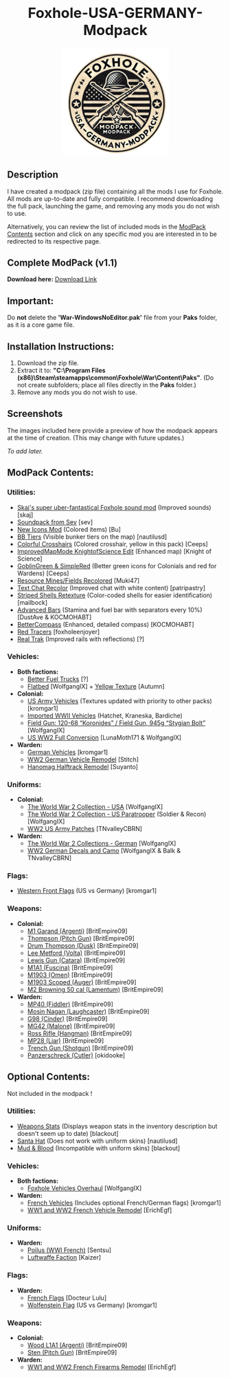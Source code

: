 ### **<h1 align="center">Foxhole-USA-GERMANY-Modpack</h1>**

<p align="center">
  <img src="src/static/img/logo.png" alt="logo" width="250">
</p>

## Description

I have created a modpack (zip file) containing all the mods I use for Foxhole. All mods are up-to-date and fully compatible. I recommend downloading the full pack, launching the game, and removing any mods you do not wish to use.

Alternatively, you can review the list of included mods in the [ModPack Contents](#modpack-contents) section and click on any specific mod you are interested in to be redirected to its respective page.

<!-- Alternatively, you can download the files divided into categories. However, this approach is less intuitive as it may be harder to understand the function of each file. (**Note: These category files are outdated for now, do not use**).

Another option is to review the list of included mods in the first comments of the post and click on any specific mod you are interested in to be redirected to its respective page. -->

## Complete ModPack (v1.1)
**Download here:**
<a href="https://drive.google.com/file/d/12xMKNTcYYfXOtQ03mqKk0KITDkFow0LD/view?usp=drive_link" target="_blank">Download Link</a>

<!-- ## By Categories (Outdated)

### Utilities:
[Download Link](https://drive.google.com/file/d/137X8eCT39pwKnSrGPsarN7CvG__CvFuv/view?usp=drive_link)

### Vehicles:
[Download Link](https://drive.google.com/file/d/139G5tvWvsYWiYwrRk_px9ebqc-WgkGnM/view?usp=drive_link)

### Uniforms:
[Download Link](https://drive.google.com/file/d/13EnUm8wTJStisW2NLK_rsgZ3xuxBUgOJ/view?usp=drive_link)

### Flags:
[Download Link](https://drive.google.com/file/d/13CWzjyZ5F3REaHFmLcSl7ayMJrR2nd1J/view?usp=drive_link)

### Weapons:
[Download Link](https://drive.google.com/file/d/13GKnOy3kNwC0708uyON6Ue-4kKF_eG3K/view?usp=drive_link) -->

## Important:
Do **not** delete the **'War-WindowsNoEditor.pak'** file from your **Paks** folder, as it is a core game file.

## Installation Instructions:
1. Download the zip file.
2. Extract it to: **"C:\Program Files (x86)\Steam\steamapps\common\Foxhole\War\Content\Paks"**. (Do not create subfolders; place all files directly in the **Paks** folder.)
3. Remove any mods you do not wish to use.

## Screenshots
The images included here provide a preview of how the modpack appears at the time of creation. (This may change with future updates.)

*To add later.*
## ModPack Contents:

### Utilities:
- [Skaj's super uber-fantastical Foxhole sound mod](https://skaj999.itch.io/super-uber-fantastical-foxhole-sound-mod) (Improved sounds) [skaj]
- [Soundpack from Sev](https://www.nexusmods.com/foxhole/mods/102) [sev]
- [New Icons Mod](https://rainbowbu.itch.io/new-icons-modfoxhole) (Colored items) [Bu]
- [BB Tiers](https://nautilusd.itch.io/bb-tiers) (Visible bunker tiers on the map) [nautilusd]
- [Colorful Crosshairs](https://ceeps.itch.io/colorful-crosshairs) (Colored crosshair, yellow in this pack) [Ceeps]
- [ImprovedMapMode KnightofScience Edit](https://knight-of-science.itch.io/improved-map-mod-kos-edit) (Enhanced map) [Knight of Science]
- [GoblinGreen & SimpleRed](https://ceeps.itch.io/chadblue-simplered-ui) (Better green icons for Colonials and red for Wardens) [Ceeps]
- [Resource Mines/Fields Recolored](https://muki47.itch.io/foxhole-resource-minesfields-recolored) [Muki47]
- [Text Chat Recolor](https://www.nexusmods.com/foxhole/mods/127) (Improved chat with white content) [patripastry]
- [Striped Shells Retexture](https://www.nexusmods.com/foxhole/mods/105) (Color-coded shells for easier identification) [mailbock]
- [Advanced Bars](https://www.nexusmods.com/foxhole/mods/29) (Stamina and fuel bar with separators every 10%) [DustAve & KOCMOHABT]
- [BetterCompass](https://www.nexusmods.com/foxhole/mods/27) (Enhanced, detailed compass) [KOCMOHABT]
- [Red Tracers](https://foxholeenjoyer.itch.io/redtracers) [foxholeenjoyer]
- [Real Trak](https://discord.com/channels/344477723495759876/1042250271281127425/1090921702613073980) (Improved rails with reflections) [?]

### Vehicles:
- **Both factions:**
  - [Better Fuel Trucks](https://discord.com/channels/344477723495759876/1042250271281127425/1100476939648630804) [?]
  - [Flatbed](https://www.nexusmods.com/foxhole/mods/52) [WolfgangIX] + [Yellow Texture](https://discord.com/channels/867256068475977748/1283097872790851687/1283097872790851687) [Autumn]
- **Colonial:**
  - [US Army Vehicles](https://www.nexusmods.com/foxhole/mods/35) (Textures updated with priority to other packs) [kromgar1]
  - [Imported WWII Vehicles](https://www.nexusmods.com/foxhole/mods/87) (Hatchet, Kraneska, Bardiche)
  - [Field Gun: 120-68 “Koronides” / Field Gun, 945g “Stygian Bolt”](https://www.nexusmods.com/foxhole/mods/52) [WolfgangIX]
  - [US WW2 Full Conversion](https://discord.com/channels/867256068475977748/1222946596241539112/1236724193463242792) [LunaMoth171 & WolfgangIX]
- **Warden:**
  - [German Vehicles](https://www.nexusmods.com/foxhole/mods/45) [kromgar1]
  - [WW2 German Vehicle Remodel](https://www.nexusmods.com/foxhole/mods/111) [Stitch]
  - [Hanomag Halftrack Remodel](https://suyanto.itch.io/foxhole-hanomag-halftrack-remodel) [Suyanto]

### Uniforms:
- **Colonial:**
  - [The World War 2 Collection - USA](https://www.nexusmods.com/foxhole/mods/39) [WolfgangIX]
  - [The World War 2 Collection - US Paratrooper](https://www.nexusmods.com/foxhole/mods/50) (Soldier & Recon) [WolfgangIX]
  - [WW2 US Army Patches](https://tnvalleycbrn.itch.io/ww2-us-army-patches) [TNvalleyCBRN]
- **Warden:**
  - [The World War 2 Collections - German](https://www.nexusmods.com/foxhole/mods/40) [WolfgangIX]
  - [WW2 German Decals and Camo](https://www.nexusmods.com/foxhole/mods/53) [WolfgangIX & Balk & TNvalleyCBRN]

### Flags:
- [Western Front Flags](https://www.nexusmods.com/foxhole/mods/45) (US vs Germany) [kromgar1]

### Weapons:
- **Colonial:**
  - [M1 Garand (Argenti)](https://britempire09.itch.io/m1-garand-for-argenti) [BritEmpire09]
  - [Thompson (Pitch Gun)](https://britempire09.itch.io/thompson-m1928a1-for-pitch-gun) [BritEmpire09]
  - [Drum Thompson (Dusk)](https://britempire09.itch.io/drum) [BritEmpire09]
  - [Lee Metford (Volta)](https://britempire09.itch.io/lee-metford-rifle-for-volta) [BritEmpire09]
  - [Lewis Gun (Catara)](https://britempire09.itch.io/lewis-gun-alt-version-for-catara) [BritEmpire09]
  - [M1A1 (Fuscina)](https://britempire09.itch.io/m1a1) [BritEmpire09]
  - [M1903 (Omen)](https://britempire09.itch.io/m1903-for-omen) [BritEmpire09]
  - [M1903 Scoped (Auger)](https://britempire09.itch.io/m1903-scoped-for-auger) [BritEmpire09]
  - [M2 Browning 50 cal (Lamentum)](https://britempire09.itch.io/50cal-for-collie-tripod-mg) [BritEmpire09]
- **Warden:**
  - [MP40 (Fiddler)](https://britempire09.itch.io/mp40-for-fiddler) [BritEmpire09]
  - [Mosin Nagan (Laughcaster)](https://britempire09.itch.io/waw-mosin-for-loughcaster) [BritEmpire09]
  - [G98 (Cinder)](https://britempire09.itch.io/g98-for-clancy-cinder) [BritEmpire09]
  - [MG42 (Malone)](https://britempire09.itch.io/mg42-redux-for-malone) [BritEmpire09]
  - [Ross Rifle (Hangman)](https://britempire09.itch.io/ross-rifle-for-hangman) [BritEmpire09]
  - [MP28 (Liar)](https://britempire09.itch.io/mp28-for-liar) [BritEmpire09]
  - [Trench Gun (Shotgun)](https://britempire09.itch.io/trenchgun-for-shotgun) [BritEmpire09]
  - [Panzerschreck (Cutler)](https://okidoooke.itch.io/world-war-ii-infantry-weapons) [okidooke]

## Optional Contents:
Not included in the modpack !

### Utilities:
- [Weapons Stats](https://discord.com/channels/867256068475977748/1200427677652365363/1200427677652365363) (Displays weapon stats in the inventory description but doesn't seem up to date) [blackout]
- [Santa Hat](https://nautilusd.itch.io/santa-hat) (Does not work with uniform skins) [nautilusd]
- [Mud & Blood](https://biackout.itch.io/shit-grenade-private-throw-it-back-now) (Incompatible with uniform skins) [blackout]

### Vehicles:
- **Both factions:**
  - [Foxhole Vehicles Overhaul](https://www.nexusmods.com/foxhole/mods/10) [WolfgangIX]
- **Warden:**
  - [French Vehicles](https://www.nexusmods.com/foxhole/mods/38) (Includes optional French/German flags) [kromgar1]
  - [WW1 and WW2 French Vehicle Remodel](https://www.nexusmods.com/foxhole/mods/109) [ErichEgf]

### Uniforms:
- **Warden:**
  - [Poilus (WWI French)](https://sentsu.itch.io/foxhole-warden-french-ww1-poilus) [Sentsu]
  - [Luftwaffe Faction](https://www.nexusmods.com/foxhole/mods/89) [Kaizer]

### Flags:
- **Warden:**
  - [French Flags](https://www.nexusmods.com/foxhole/mods/69) [Docteur Lulu]
  - [Wolfenstein Flag](https://www.nexusmods.com/foxhole/mods/45) (US vs Germany) [kromgar1]

### Weapons:
- **Colonial:**
  - [Wood L1A1 (Argenti)](https://britempire09.itch.io/wood-l1a1-for-argenti) [BritEmpire09]
  - [Sten (Pitch Gun)](https://britempire09.itch.io/sten-for-pitch-gun) [BritEmpire09]
- **Warden:**
  - [WW1 and WW2 French Firearms Remodel](https://www.nexusmods.com/foxhole/mods/110) [ErichEgf]